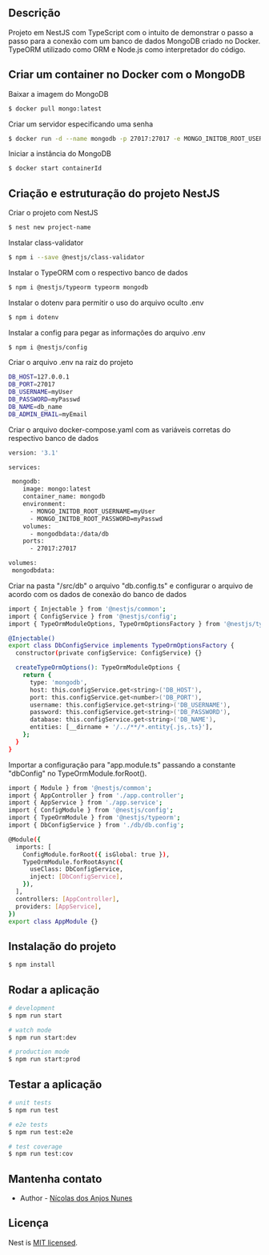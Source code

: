 ## Descrição

Projeto em NestJS com TypeScript com o intuito de demonstrar o passo a passo para a conexão com um banco de dados MongoDB criado no Docker. TypeORM utilizado como ORM e Node.js como interpretador do código.

## Criar um container no Docker com o MongoDB

Baixar a imagem do MongoDB
```bash
$ docker pull mongo:latest
```

Criar um servidor especificando uma senha
```bash
$ docker run -d --name mongodb -p 27017:27017 -e MONGO_INITDB_ROOT_USERNAME=myUser -e MONGO_INITDB_ROOT_PASSWORD=myPasswd mongo:latest
```

Iniciar a instância do MongoDB
```bash
$ docker start containerId
```

## Criação e estruturação do projeto NestJS

Criar o projeto com NestJS
```bash
$ nest new project-name
```

Instalar class-validator
```bash
$ npm i --save @nestjs/class-validator
```

Instalar o TypeORM com o respectivo banco de dados
```bash
$ npm i @nestjs/typeorm typeorm mongodb
```

Instalar o dotenv para permitir o uso do arquivo oculto .env
```bash
$ npm i dotenv
```

Instalar a config para pegar as informações do arquivo .env
```bash
$ npm i @nestjs/config
```

Criar o arquivo .env na raiz do projeto
```bash
DB_HOST=127.0.0.1
DB_PORT=27017
DB_USERNAME=myUser
DB_PASSWORD=myPasswd
DB_NAME=db_name
DB_ADMIN_EMAIL=myEmail
```

Criar o arquivo docker-compose.yaml com as variáveis corretas do respectivo banco de dados
```bash
version: '3.1'

services:

 mongodb:
    image: mongo:latest
    container_name: mongodb
    environment:
      - MONGO_INITDB_ROOT_USERNAME=myUser
      - MONGO_INITDB_ROOT_PASSWORD=myPasswd
    volumes:
      - mongodbdata:/data/db
    ports:
      - 27017:27017

volumes:
 mongodbdata:
```

Criar na pasta "/src/db" o arquivo "db.config.ts" e configurar o arquivo de acordo com os dados de conexão do banco de dados
```bash
import { Injectable } from '@nestjs/common';
import { ConfigService } from '@nestjs/config';
import { TypeOrmModuleOptions, TypeOrmOptionsFactory } from '@nestjs/typeorm';

@Injectable()
export class DbConfigService implements TypeOrmOptionsFactory {
  constructor(private configService: ConfigService) {}

  createTypeOrmOptions(): TypeOrmModuleOptions {
    return {
      type: 'mongodb',
      host: this.configService.get<string>('DB_HOST'),
      port: this.configService.get<number>('DB_PORT'),
      username: this.configService.get<string>('DB_USERNAME'),
      password: this.configService.get<string>('DB_PASSWORD'),
      database: this.configService.get<string>('DB_NAME'),
      entities: [__dirname + '/../**/*.entity{.js,.ts}'],
    };
  }
}
```

Importar a configuração para "app.module.ts" passando a constante "dbConfig" no TypeOrmModule.forRoot().
```bash
import { Module } from '@nestjs/common';
import { AppController } from './app.controller';
import { AppService } from './app.service';
import { ConfigModule } from '@nestjs/config';
import { TypeOrmModule } from '@nestjs/typeorm';
import { DbConfigService } from './db/db.config';

@Module({
  imports: [
    ConfigModule.forRoot({ isGlobal: true }),
    TypeOrmModule.forRootAsync({
      useClass: DbConfigService,
      inject: [DbConfigService],
    }),
  ],
  controllers: [AppController],
  providers: [AppService],
})
export class AppModule {}

```

## Instalação do projeto

```bash
$ npm install
```

## Rodar a aplicação

```bash
# development
$ npm run start

# watch mode
$ npm run start:dev

# production mode
$ npm run start:prod
```

## Testar a aplicação

```bash
# unit tests
$ npm run test

# e2e tests
$ npm run test:e2e

# test coverage
$ npm run test:cov
```

## Mantenha contato

- Author - [Nícolas dos Anjos Nunes](https://www.linkedin.com/in/nicolasanunes/)

## Licença

Nest is [MIT licensed](LICENSE).
